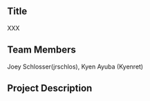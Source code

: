 ## Title
  XXX
## Team Members
  Joey Schlosser(jrschlos), Kyen Ayuba (Kyenret)
## Project Description
